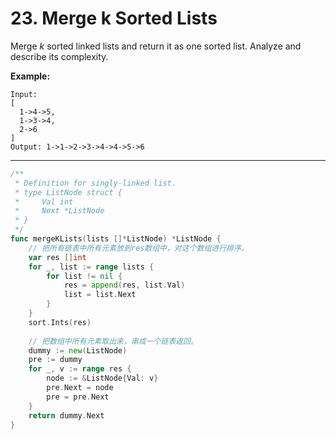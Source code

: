 # 23. Merge k Sorted Lists

Merge *k* sorted linked lists and return it as one sorted list. Analyze and describe its complexity.

**Example:**

```
Input:
[
  1->4->5,
  1->3->4,
  2->6
]
Output: 1->1->2->3->4->4->5->6
```

***



```go
/**
 * Definition for singly-linked list.
 * type ListNode struct {
 *     Val int
 *     Next *ListNode
 * }
 */
func mergeKLists(lists []*ListNode) *ListNode {
    // 把所有链表中所有元素放到res数组中，对这个数组进行排序。
	var res []int
	for _, list := range lists {
		for list != nil {
			res = append(res, list.Val)
			list = list.Next
		}
	}
	sort.Ints(res)
    
    // 把数组中所有元素取出来，串成一个链表返回。
	dummy := new(ListNode)
	pre := dummy
	for _, v := range res {
		node := &ListNode{Val: v}
		pre.Next = node
		pre = pre.Next
	}
	return dummy.Next
}
```


